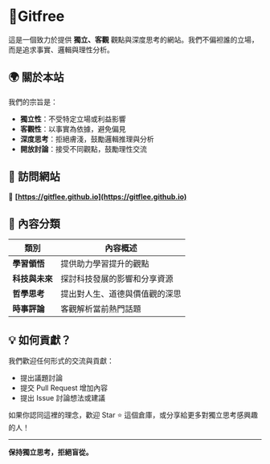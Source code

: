 # 💬Gitfree

這是一個致力於提供 **獨立、客觀** 觀點與深度思考的網站。我們不偏袒誰的立場，而是追求事實、邏輯與理性分析。  

## 🌍 關於本站  

我們的宗旨是：  

- **獨立性**：不受特定立場或利益影響  
- **客觀性**：以事實為依據，避免偏見  
- **深度思考**：拒絕膚淺，鼓勵邏輯推理與分析  
- **開放討論**：接受不同觀點，鼓勵理性交流  

## 📌 訪問網站  

🔗 **[https://gitflee.github.io](https://gitflee.github.io)**  

## 📖 內容分類  

| 類別       | 內容概述 |
|------------|--------------------------------|
| **學習領悟** | 提供助力學習提升的觀點 |
| **科技與未來** | 探討科技發展的影響和分享資源 |
| **哲學思考** | 提出對人生、道德與價值觀的深思 |
| **時事評論** | 客觀解析當前熱門話題 |

## 💡 如何貢獻？  

我們歡迎任何形式的交流與貢獻：  

- 提出議題討論  
- 提交 Pull Request 增加內容  
- 提出 Issue 討論想法或建議  

如果你認同這裡的理念，歡迎 Star ⭐ 這個倉庫，或分享給更多對獨立思考感興趣的人！  

---
**保持獨立思考，拒絕盲從。**  
